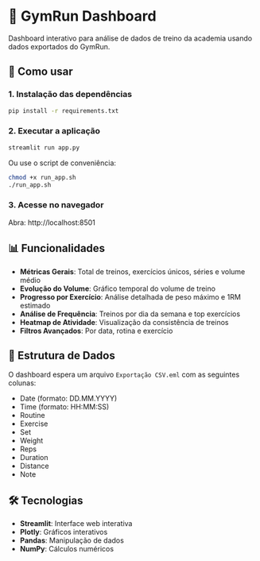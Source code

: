 # 💪 GymRun Dashboard

Dashboard interativo para análise de dados de treino da academia usando dados exportados do GymRun.

## 🚀 Como usar

### 1. Instalação das dependências
```bash
pip install -r requirements.txt
```

### 2. Executar a aplicação
```bash
streamlit run app.py
```

Ou use o script de conveniência:
```bash
chmod +x run_app.sh
./run_app.sh
```

### 3. Acesse no navegador
Abra: http://localhost:8501

## 📊 Funcionalidades

- **Métricas Gerais**: Total de treinos, exercícios únicos, séries e volume médio
- **Evolução do Volume**: Gráfico temporal do volume de treino
- **Progresso por Exercício**: Análise detalhada de peso máximo e 1RM estimado
- **Análise de Frequência**: Treinos por dia da semana e top exercícios
- **Heatmap de Atividade**: Visualização da consistência de treinos
- **Filtros Avançados**: Por data, rotina e exercício

## 📁 Estrutura de Dados

O dashboard espera um arquivo `Exportação CSV.eml` com as seguintes colunas:
- Date (formato: DD.MM.YYYY)
- Time (formato: HH:MM:SS)
- Routine
- Exercise
- Set
- Weight
- Reps
- Duration
- Distance
- Note

## 🛠️ Tecnologias

- **Streamlit**: Interface web interativa
- **Plotly**: Gráficos interativos
- **Pandas**: Manipulação de dados
- **NumPy**: Cálculos numéricos
